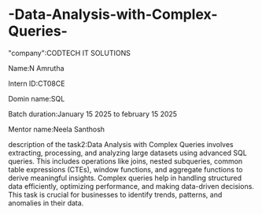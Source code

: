 # -Data-Analysis-with-Complex-Queries-

"company":CODTECH IT SOLUTIONS

Name:N Amrutha

Intern ID:CT08CE

Domin name:SQL

Batch duration:January 15 2025 to february 15 2025

Mentor name:Neela Santhosh

description of the task2:Data Analysis with Complex Queries involves extracting, processing, and analyzing large datasets using advanced SQL queries. This includes operations like joins, nested subqueries, common table expressions (CTEs), window functions, and aggregate functions to derive meaningful insights. Complex queries help in handling structured data efficiently, optimizing performance, and making data-driven decisions. This task is crucial for businesses to identify trends, patterns, and anomalies in their data.

